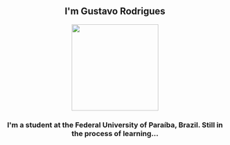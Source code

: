 ## <div align="center">I'm Gustavo Rodrigues</div>

<div align="center">
  <img src="https://github.com/user-attachments/assets/240b196c-edad-4069-9d65-65e55436ac66" width="200" />
</div>

### <div align="center">I'm a student at the Federal University of Paraíba, Brazil. Still in the process of learning...</div>
<!---
gustavo-rdrgs/gustavo-rdrgs is a ✨ special ✨ repository because its `README.md` (this file) appears on your GitHub profile.
You can click the Preview link to take a look at your changes.
--->
